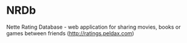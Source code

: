 # NRDb
Nette Rating Database - web application for sharing movies, books or games between friends (http://ratings.peldax.com)
